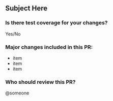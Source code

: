 ## Subject Here    <Insert GitHub Issue Number>

### Is there test coverage for your changes?
  Yes/No

### Major changes included in this PR:
- item
- item
- item

### Who should review this PR?
  @someone
